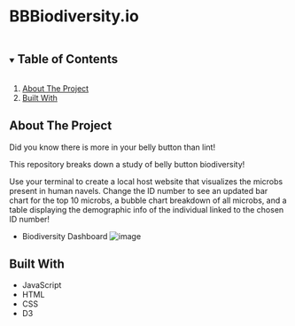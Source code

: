 # BBBiodiversity.io

<!--READ ME-->

<!-- TABLE OF CONTENTS -->
<details open="open">
  <summary><h2 style="display: inline-block">Table of Contents</h2></summary>
  <ol>
    <li>
      <a href="#about-the-project">About The Project</a>
    <li><a href="#built-with">Built With</a></li>
  </ol>
</details>

<!-- ABOUT THE PROJECT -->
## About The Project

Did you know there is more in your belly button than lint!

This repository breaks down a study of belly button biodiversity! 

Use your terminal to create a local host website that visualizes the microbs present in human navels. Change the ID number to see an updated bar chart for the top 10 microbs, a bubble chart breakdown of all microbs, and a table displaying the demographic info of the individual linked to the chosen ID number!

<!-- Project Screenshots -->
* Biodiversity Dashboard
  ![image](https://drive.google.com/file/d/1Rp5Msqtv6C4O-TwNQ1gT3InLAhwBuHfr/view?usp=sharing)

<!-- BUILT WITH -->
## Built With

* JavaScript
* HTML
* CSS
* D3